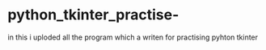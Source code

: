 # python_tkinter_practise-
in this i uploded all the program which a writen for practising pyhton tkinter 
